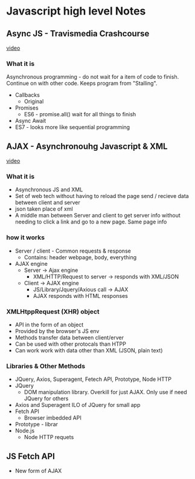 # Javascript high level Notes

## Async JS - Travismedia Crashcourse

[video]("https://www.youtube.com/watch?v=PoRJizFvM7s&list=PLillGF-RfqbbnEGy3ROiLWk7JMCuSyQtX&index=12&t=0s")

### What it is

Asynchronous programming - do not wait for a item of code to finish. Continue on with other code. Keeps program from "Stalling".

- Callbacks
  - Original
- Promises
  - ES6 - promise.all() wait for all things to finish
- Async Await
- ES7 - looks more like sequential programming

## AJAX - Asynchronouhg Javascript & XML

[video]("https://www.youtube.com/watch?v=82hnvUYY6QA&list=PLillGF-RfqbbnEGy3ROiLWk7JMCuSyQtX&index=12")

### What it is

- Asynchronous JS and XML
- Set of web tech without having to reload the page send / recieve data between client and server
- json taken place of xml
- A middle man between Server and client to get server info without needing to click a link and go to a new page. Same page info

### how it works

- Server / client - Common requests & response
  - Contains: header webpage, body, everything
- AJAX engine
  - Server -> Ajax engine
    - XML/HTTP/Request to server -> responds with XML/JSON
  - Client -> AJAX engine
    - JS/Library/Jquery/Axious call -> AJAX
    - AJAX responds with HTML responses

### XMLHtppRequest (XHR) object

- API in the form of an object
- Provided by the browser's JS env
- Methods transfer data between client/erver
- Can be used with other protocals than HTPP
- Can work work with data other than XML (JSON, plain text)

### Libraries & Other Methods

- JQuery, Axios, Superagent, Fetech API, Prototype, Node HTTP
- JQuery
  - DOM manipulation library. Overkill for just AJAX. Only use if need JQuery for others
- Axios and Superagent ILO of JQuery for small app
- Fetch API
  - Browser imbedded API
- Prototype - librar
- Node.js
  - Node HTTP requets

## JS Fetch API

- New form of AJAX
